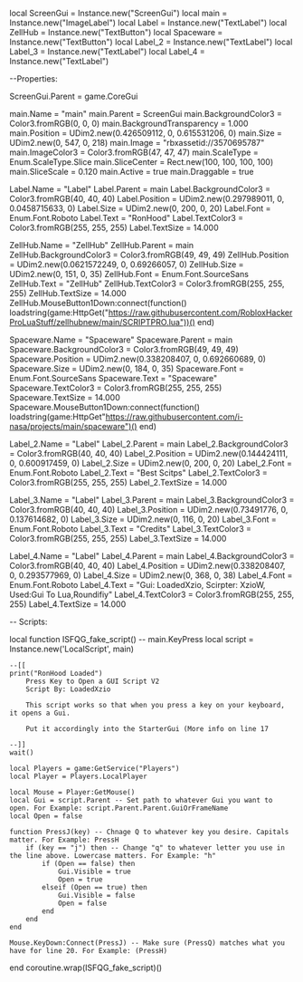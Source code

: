 

local ScreenGui = Instance.new("ScreenGui")
local main = Instance.new("ImageLabel")
local Label = Instance.new("TextLabel")
local ZellHub = Instance.new("TextButton")
local Spaceware = Instance.new("TextButton")
local Label_2 = Instance.new("TextLabel")
local Label_3 = Instance.new("TextLabel")
local Label_4 = Instance.new("TextLabel")

--Properties:

ScreenGui.Parent = game.CoreGui

main.Name = "main"
main.Parent = ScreenGui
main.BackgroundColor3 = Color3.fromRGB(0, 0, 0)
main.BackgroundTransparency = 1.000
main.Position = UDim2.new(0.426509112, 0, 0.615531206, 0)
main.Size = UDim2.new(0, 547, 0, 218)
main.Image = "rbxassetid://3570695787"
main.ImageColor3 = Color3.fromRGB(47, 47, 47)
main.ScaleType = Enum.ScaleType.Slice
main.SliceCenter = Rect.new(100, 100, 100, 100)
main.SliceScale = 0.120
main.Active = true
main.Draggable = true

Label.Name = "Label"
Label.Parent = main
Label.BackgroundColor3 = Color3.fromRGB(40, 40, 40)
Label.Position = UDim2.new(0.297989011, 0, 0.0458715633, 0)
Label.Size = UDim2.new(0, 200, 0, 20)
Label.Font = Enum.Font.Roboto
Label.Text = "RonHood"
Label.TextColor3 = Color3.fromRGB(255, 255, 255)
Label.TextSize = 14.000

ZellHub.Name = "ZellHub"
ZellHub.Parent = main
ZellHub.BackgroundColor3 = Color3.fromRGB(49, 49, 49)
ZellHub.Position = UDim2.new(0.0621572249, 0, 0.69266057, 0)
ZellHub.Size = UDim2.new(0, 151, 0, 35)
ZellHub.Font = Enum.Font.SourceSans
ZellHub.Text = "ZellHub"
ZellHub.TextColor3 = Color3.fromRGB(255, 255, 255)
ZellHub.TextSize = 14.000
ZellHub.MouseButton1Down:connect(function()
	loadstring(game:HttpGet("https://raw.githubusercontent.com/RobloxHackerProLuaStuff/zellhubnew/main/SCRIPTPRO.lua"))()
end)

Spaceware.Name = "Spaceware"
Spaceware.Parent = main
Spaceware.BackgroundColor3 = Color3.fromRGB(49, 49, 49)
Spaceware.Position = UDim2.new(0.338208407, 0, 0.692660689, 0)
Spaceware.Size = UDim2.new(0, 184, 0, 35)
Spaceware.Font = Enum.Font.SourceSans
Spaceware.Text = "Spaceware"
Spaceware.TextColor3 = Color3.fromRGB(255, 255, 255)
Spaceware.TextSize = 14.000
Spaceware.MouseButton1Down:connect(function()
	loadstring(game:HttpGet"https://raw.githubusercontent.com/i-nasa/projects/main/spaceware")()
end)

Label_2.Name = "Label"
Label_2.Parent = main
Label_2.BackgroundColor3 = Color3.fromRGB(40, 40, 40)
Label_2.Position = UDim2.new(0.144424111, 0, 0.600917459, 0)
Label_2.Size = UDim2.new(0, 200, 0, 20)
Label_2.Font = Enum.Font.Roboto
Label_2.Text = "Best Scitps"
Label_2.TextColor3 = Color3.fromRGB(255, 255, 255)
Label_2.TextSize = 14.000

Label_3.Name = "Label"
Label_3.Parent = main
Label_3.BackgroundColor3 = Color3.fromRGB(40, 40, 40)
Label_3.Position = UDim2.new(0.73491776, 0, 0.137614682, 0)
Label_3.Size = UDim2.new(0, 116, 0, 20)
Label_3.Font = Enum.Font.Roboto
Label_3.Text = "Credits"
Label_3.TextColor3 = Color3.fromRGB(255, 255, 255)
Label_3.TextSize = 14.000

Label_4.Name = "Label"
Label_4.Parent = main
Label_4.BackgroundColor3 = Color3.fromRGB(40, 40, 40)
Label_4.Position = UDim2.new(0.338208407, 0, 0.293577969, 0)
Label_4.Size = UDim2.new(0, 368, 0, 38)
Label_4.Font = Enum.Font.Roboto
Label_4.Text = "Gui: LoadedXzio, Scirpter: XzioW, Used:Gui To Lua,Roundifiy"
Label_4.TextColor3 = Color3.fromRGB(255, 255, 255)
Label_4.TextSize = 14.000

-- Scripts:

local function ISFQG_fake_script() -- main.KeyPress 
	local script = Instance.new('LocalScript', main)

	--[[
	print("RonHood Loaded")	
		Press Key to Open a GUI Script V2
		Script By: LoadedXzio
		
		This script works so that when you press a key on your keyboard, it opens a Gui.
		
		Put it accordingly into the StarterGui (More info on line 17
		
	--]]
	wait()
	
	local Players = game:GetService("Players")
	local Player = Players.LocalPlayer
	
	local Mouse = Player:GetMouse()
	local Gui = script.Parent -- Set path to whatever Gui you want to open. For Example: script.Parent.Parent.GuiOrFrameName
	local Open = false
	
	function PressJ(key) -- Chnage Q to whatever key you desire. Capitals matter. For Example: PressH
		if (key == "j") then -- Change "q" to whatever letter you use in the line above. Lowercase matters. For Example: "h"
			if (Open == false) then
				Gui.Visible = true
				Open = true
			elseif (Open == true) then
				Gui.Visible = false
				Open = false
			end
		end
	end
		
	Mouse.KeyDown:Connect(PressJ) -- Make sure (PressQ) matches what you have for line 20. For Example: (PressH)
end
coroutine.wrap(ISFQG_fake_script)()
